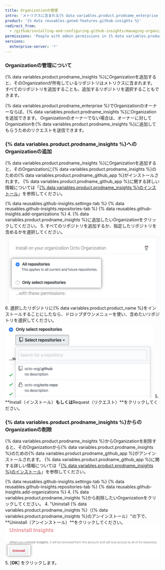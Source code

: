 ```yaml
---
title: Organizationの管理
intro: 'メトリクスに含まれる{% data variables.product.prodname_enterprise %}のOrganizationを管理できます。'
product: '{% data reusables.gated-features.github-insights %}'
redirect_from:
  - /github/installing-and-configuring-github-insights/managing-organizations
permissions: 'People with admin permissions in {% data variables.product.prodname_insights %} can manage organizations.'
versions:
  enterprise-server: '*'
---
```


### Organizationの管理について

{% data variables.product.prodname_insights %}にOrganizationを追加すると、そのOrganizationが所有しているリポジトリはメトリクスに含まれます。 すべてのリポジトリを追加することも、追加するリポジトリを選択することもできます。

{% data variables.product.prodname_enterprise %}でOrganizationのオーナーならば、{% data variables.product.prodname_insights %}にOrganizationを追加できます。 Organizationのオーナーでない場合は、オーナーに対してOrganizationを{% data variables.product.prodname_insights %}に追加してもらうためのリクエストを送信できます。

### {% data variables.product.prodname_insights %}へのOrganizationの追加

{% data variables.product.prodname_insights %}にOrganizationを追加すると、そのOrganizationに{% data variables.product.prodname_insights %}のための{% data variables.product.prodname_github_app %}がインストールされます。 {% data variables.product.prodname_github_app %}に関する詳しい情報については「[{% data variables.product.prodname_insights %}のインストール](/github/installing-and-configuring-github-insights/installing-github-insights)」を参照してください。

{% data reusables.github-insights.settings-tab %}
{% data reusables.github-insights.repositories-tab %}
{% data reusables.github-insights.add-organizations %}
4. {% data variables.product.prodname_insights %}に追加したいOrganizationをクリックしてください。
5. すべてのリポジトリを追加するか、指定したリポジトリを含めるかを選択してください。 ![すべてのリポジトリの追加かリポジトリの選択のチェックボックス](/assets/images/help/insights/all-or-select-repos.png)
6. 選択したリポジトリに{% data variables.product.product_name %}をインストールすることにしたなら、ドロップダウンメニューを使い、含めたいリポジトリを選択してください。 ![リポジトリ選択のドロップダウンメニュー](/assets/images/help/insights/select-repos.png)
5. **Install（インストール）**もしくは**Request（リクエスト）**をクリックしてください。

### {% data variables.product.prodname_insights %}からのOrganizationの削除

{% data variables.product.prodname_insights %}からOrganizationを削除すると、そのOrganizationから{% data variables.product.prodname_insights %}のための{% data variables.product.prodname_github_app %}がアンインストールされます。 {% data variables.product.prodname_github_app %}に関する詳しい情報については「[{% data variables.product.prodname_insights %}のインストール](/github/installing-and-configuring-github-insights/installing-github-insights)」を参照してください。

{% data reusables.github-insights.settings-tab %}
{% data reusables.github-insights.repositories-tab %}
{% data reusables.github-insights.add-organizations %}
4. {% data variables.product.prodname_insights %}から削除したいOrganizationをクリックしてください。
4. "Uninstall {% data variables.product.prodname_insights %}（{% data variables.product.prodname_insights %}のアンインストール）"の下で、**Uninstall（アンインストール）**をクリックしてください。 ![アンインストールボタン](/assets/images/help/insights/uninstall-button.png)
5. [**OK**] をクリックします。
